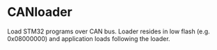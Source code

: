 # CANloader

Load STM32 programs over CAN bus. Loader resides in low flash (e.g. 0x08000000) and application loads following the loader.
